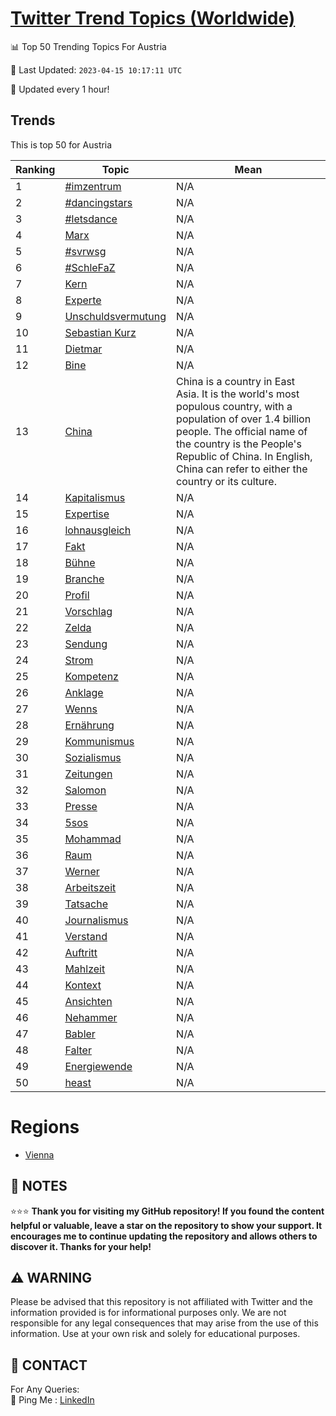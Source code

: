[Twitter Trend Topics (Worldwide)](https://github.com/ErcinDedeoglu/Twitter-Trend-Topics)
==========


📊 Top 50 Trending Topics For Austria

📆 Last Updated: `2023-04-15 10:17:11 UTC`

🔧 Updated every 1 hour!


## Trends

This is top 50 for Austria

| Ranking | Topic | Mean |
| ------- | ------------ | ------------ |
| 1 | [#imzentrum](http://twitter.com/search?q=%23imzentrum) | N/A |
| 2 | [#dancingstars](http://twitter.com/search?q=%23dancingstars) | N/A |
| 3 | [#letsdance](http://twitter.com/search?q=%23letsdance) | N/A |
| 4 | [Marx](http://twitter.com/search?q=Marx) | N/A |
| 5 | [#svrwsg](http://twitter.com/search?q=%23svrwsg) | N/A |
| 6 | [#SchleFaZ](http://twitter.com/search?q=%23SchleFaZ) | N/A |
| 7 | [Kern](http://twitter.com/search?q=Kern) | N/A |
| 8 | [Experte](http://twitter.com/search?q=Experte) | N/A |
| 9 | [Unschuldsvermutung](http://twitter.com/search?q=Unschuldsvermutung) | N/A |
| 10 | [Sebastian Kurz](http://twitter.com/search?q=Sebastian+Kurz) | N/A |
| 11 | [Dietmar](http://twitter.com/search?q=Dietmar) | N/A |
| 12 | [Bine](http://twitter.com/search?q=Bine) | N/A |
| 13 | [China](http://twitter.com/search?q=China) | China is a country in East Asia. It is the world's most populous country, with a population of over 1.4 billion people. The official name of the country is the People's Republic of China. In English, China can refer to either the country or its culture. |
| 14 | [Kapitalismus](http://twitter.com/search?q=Kapitalismus) | N/A |
| 15 | [Expertise](http://twitter.com/search?q=Expertise) | N/A |
| 16 | [lohnausgleich](http://twitter.com/search?q=lohnausgleich) | N/A |
| 17 | [Fakt](http://twitter.com/search?q=Fakt) | N/A |
| 18 | [Bühne](http://twitter.com/search?q=B%c3%bchne) | N/A |
| 19 | [Branche](http://twitter.com/search?q=Branche) | N/A |
| 20 | [Profil](http://twitter.com/search?q=Profil) | N/A |
| 21 | [Vorschlag](http://twitter.com/search?q=Vorschlag) | N/A |
| 22 | [Zelda](http://twitter.com/search?q=Zelda) | N/A |
| 23 | [Sendung](http://twitter.com/search?q=Sendung) | N/A |
| 24 | [Strom](http://twitter.com/search?q=Strom) | N/A |
| 25 | [Kompetenz](http://twitter.com/search?q=Kompetenz) | N/A |
| 26 | [Anklage](http://twitter.com/search?q=Anklage) | N/A |
| 27 | [Wenns](http://twitter.com/search?q=Wenns) | N/A |
| 28 | [Ernährung](http://twitter.com/search?q=Ern%c3%a4hrung) | N/A |
| 29 | [Kommunismus](http://twitter.com/search?q=Kommunismus) | N/A |
| 30 | [Sozialismus](http://twitter.com/search?q=Sozialismus) | N/A |
| 31 | [Zeitungen](http://twitter.com/search?q=Zeitungen) | N/A |
| 32 | [Salomon](http://twitter.com/search?q=Salomon) | N/A |
| 33 | [Presse](http://twitter.com/search?q=Presse) | N/A |
| 34 | [5sos](http://twitter.com/search?q=5sos) | N/A |
| 35 | [Mohammad](http://twitter.com/search?q=Mohammad) | N/A |
| 36 | [Raum](http://twitter.com/search?q=Raum) | N/A |
| 37 | [Werner](http://twitter.com/search?q=Werner) | N/A |
| 38 | [Arbeitszeit](http://twitter.com/search?q=Arbeitszeit) | N/A |
| 39 | [Tatsache](http://twitter.com/search?q=Tatsache) | N/A |
| 40 | [Journalismus](http://twitter.com/search?q=Journalismus) | N/A |
| 41 | [Verstand](http://twitter.com/search?q=Verstand) | N/A |
| 42 | [Auftritt](http://twitter.com/search?q=Auftritt) | N/A |
| 43 | [Mahlzeit](http://twitter.com/search?q=Mahlzeit) | N/A |
| 44 | [Kontext](http://twitter.com/search?q=Kontext) | N/A |
| 45 | [Ansichten](http://twitter.com/search?q=Ansichten) | N/A |
| 46 | [Nehammer](http://twitter.com/search?q=Nehammer) | N/A |
| 47 | [Babler](http://twitter.com/search?q=Babler) | N/A |
| 48 | [Falter](http://twitter.com/search?q=Falter) | N/A |
| 49 | [Energiewende](http://twitter.com/search?q=Energiewende) | N/A |
| 50 | [heast](http://twitter.com/search?q=heast) | N/A |



# Regions

* [Vienna](</Austria/Vienna.md>)



## 📝 NOTES

⭐⭐⭐ **Thank you for visiting my GitHub repository! If you found the content helpful or valuable, leave a star on the repository to show your support. It encourages me to continue updating the repository and allows others to discover it. Thanks for your help!**


## ⚠️ WARNING

Please be advised that this repository is not affiliated with Twitter and the information provided is for informational purposes only. We are not responsible for any legal consequences that may arise from the use of this information. Use at your own risk and solely for educational purposes.


## 📨 CONTACT

 For Any Queries:  
            🏓 Ping Me : [LinkedIn](https://www.linkedin.com/in/ercindedeoglu/)
